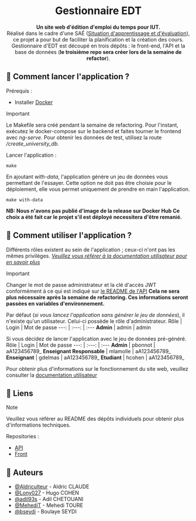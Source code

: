 <div align="center">

# Gestionnaire EDT

**Un site web d'édition d'emploi du temps pour IUT.**<br/>
Réalisé dans le cadre d'une SAÉ ([Situation d'apprentissage et d'évaluation](https://fr.wikipedia.org/wiki/Situation_d%27apprentissage_et_d%27%C3%A9valuation)), ce projet a pour but de faciliter la planification et la création des cours.<br/>
Gestionnaire d'EDT est découpé en trois dépôts : le front-end, l'API et la base de données (**le troisième repo sera créer lors de la semaine de refactor**).


</div>

## 🐳 Comment lancer l'application ?

Prérequis :
- Installer [Docker](https://docs.docker.com/engine/install/)

> [!IMPORTANT]
> Le Makefile sera créé pendant la semaine de refactoring.
> Pour l'instant, exécutez le docker-compose sur le backend et faites tourner le frontend avec *ng-serve*.
> Pour obtenir les données de test, utilisez la route */create_university_db*.

Lancer l'application :

    make

En ajoutant *with-data*, l'application génère un jeu de données vous permettant de l'essayer. Cette option ne doit pas être choisie pour le déploiement, elle vous permet uniquement de prendre en main l'application.

    make with-data

**NB: Nous n'avons pas publié d'image de la release sur Docker Hub Ce choix a été fait car le projet s'il est déployé necessitera d'être remanié.**

## 📆 Comment utiliser l'application ?

Différents rôles existent au sein de l'application ; ceux-ci n'ont pas les mêmes privilèges. [*Veuillez vous référer à la documentation utilisateur pour en savoir plus*](https://docs.google.com/document/d/1mIyfAiGCaOiNkratZB1sJQwlaXqPOmGm85j4HPjrAjk/edit?usp=sharing)

> [!IMPORTANT]
> Changer le mot de passe administrateur et la clé d'accès JWT conformément à ce qui est indiqué sur [le README de l'API](https://github.com/DUT-Info-Montreuil/SAE-5.A-EDT-API#-s%C3%A9curit%C3%A9)
> **Cela ne sera plus nécessaire après la semaine de refactoring. Ces informations seront passées en variables d'environnement.**

Par défaut (*si vous lancez l'application sans générer le jeu de données*), il n'existe qu'un utilisateur. Celui-ci possède le rôle d'administrateur.
Rôle | Login | Mot de passe
---: | :---: | :--- 
**Admin** | admin | admin

Si vous décidez de lancer l'application avec le jeu de données pré-généré.
Rôle | Login | Mot de passe
---: | :---: | :--- 
**Admin** | pbonnot | aA123456789_
**Enseignant Responsable** | mlamolle | aA123456789_
**Enseignant** | gdelmas | aA123456789_
**Etudiant** | hcohen | aA123456789_

Pour obtenir plus d'informations sur le fonctionnement du site web, veuillez consulter la [documentation utilisateur](https://docs.google.com/document/d/1mIyfAiGCaOiNkratZB1sJQwlaXqPOmGm85j4HPjrAjk/edit?usp=sharing)

## 🔗 Liens

> [!NOTE]
> Veuillez vous référer au README des dépôts individuels pour obtenir plus d'informations techniques.

Repositories :<br/>
- [API](https://github.com/DUT-Info-Montreuil/SAE-5.A-EDT-API)
- [Front](https://github.com/DUT-Info-Montreuil/SAE-5.A-EDT-Front)

## 🚶 Auteurs

- [@Aldriculteur](https://github.com/Aldriculteur) - Aldric CLAUDE
- [@Lony027](https://github.com/Lony027) - Hugo COHEN
- [@adil93s](https://github.com/adil93s) - Adil CHETOUANI
- [@MehediT](https://github.com/MehediT) - Mehedi TOURE
- [@bseydi](https://github.com/bseydi) - Boulaye SEYDI
